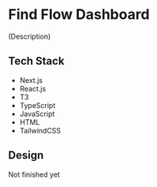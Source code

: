 # Find Flow Dashboard

(Description)

## Tech Stack
- Next.js
- React.js
- T3
- TypeScript
- JavaScript
- HTML
- TailwindCSS

## Design

Not finished yet
